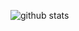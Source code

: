 ![github stats](https://github-readme-stats.vercel.app/api?username=Senpai-10&count_private=true&show_icons=true&theme=dark)
